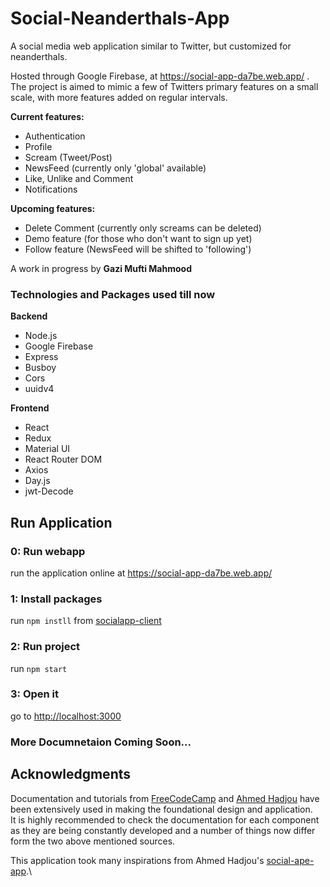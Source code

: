 # Social-Neanderthals-App
A social media web application similar to Twitter, but customized for neanderthals.

Hosted through Google Firebase, at https://social-app-da7be.web.app/ .\
The project is aimed to mimic a few of Twitters primary features on a small scale, with more features added on regular intervals.

**Current features:**
- Authentication
- Profile
- Scream (Tweet/Post)
- NewsFeed (currently only 'global' available)
- Like, Unlike and Comment
- Notifications

**Upcoming features:**
- Delete Comment (currently only screams can be deleted)
- Demo feature (for those who don't want to sign up yet)
- Follow feature (NewsFeed will be shifted to 'following')

A work in progress by **Gazi Mufti Mahmood**

### Technologies and Packages used till now
**Backend**
- Node.js
- Google Firebase
- Express
- Busboy
- Cors
- uuidv4

**Frontend**
- React
- Redux
- Material UI
- React Router DOM
- Axios
- Day.js
- jwt-Decode


## Run Application

### 0: Run webapp
run the application online at https://social-app-da7be.web.app/

### 1: Install packages
run `npm instll` from [socialapp-client](/socialapp-client/)

### 2: Run project
run `npm start`

### 3: Open it
go to [http://localhost:3000](http://localhost:3000)
<br />  

### More Documnetaion Coming Soon...


## Acknowledgments

Documentation and tutorials from [FreeCodeCamp](https://www.freecodecamp.org/learn/) and [Ahmed Hadjou](https://www.youtube.com/channel/UC2-slOJImuSc20Drbf88qvg) have been extensively used in making the foundational design and application.\
It is highly recommended to check the documentation for each component as they are being constantly developed and a number of things now differ form the two above mentioned sources.

This application took many inspirations from Ahmed Hadjou's [social-ape-app](https://github.com/hidjou).\
